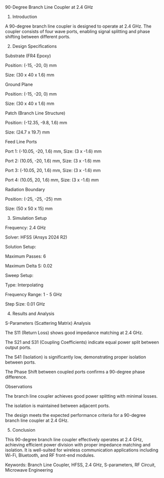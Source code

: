 90-Degree Branch Line Coupler at 2.4 GHz

1. Introduction

A 90-degree branch line coupler is designed to operate at 2.4 GHz. The coupler consists of four wave ports, enabling signal splitting and phase shifting between different ports.

2. Design Specifications

Substrate (FR4 Epoxy)

Position: (-15, -20, 0) mm

Size: (30 x 40 x 1.6) mm

Ground Plane

Position: (-15, -20, 0) mm

Size: (30 x 40 x 1.6) mm

Patch (Branch Line Structure)

Position: (-12.35, -9.8, 1.6) mm

Size: (24.7 x 19.7) mm

Feed Line Ports

Port 1: (-10.05, -20, 1.6) mm, Size: (3 x -1.6) mm

Port 2: (10.05, -20, 1.6) mm, Size: (3 x -1.6) mm

Port 3: (-10.05, 20, 1.6) mm, Size: (3 x -1.6) mm

Port 4: (10.05, 20, 1.6) mm, Size: (3 x -1.6) mm

Radiation Boundary

Position: (-25, -25, -25) mm

Size: (50 x 50 x 15) mm

3. Simulation Setup

Frequency: 2.4 GHz

Solver: HFSS (Ansys 2024 R2)

Solution Setup:

Maximum Passes: 6

Maximum Delta S: 0.02

Sweep Setup:

Type: Interpolating

Frequency Range: 1 - 5 GHz

Step Size: 0.01 GHz

4. Results and Analysis

S-Parameters (Scattering Matrix) Analysis

The S11 (Return Loss) shows good impedance matching at 2.4 GHz.

The S21 and S31 (Coupling Coefficients) indicate equal power split between output ports.

The S41 (Isolation) is significantly low, demonstrating proper isolation between ports.

The Phase Shift between coupled ports confirms a 90-degree phase difference.

Observations

The branch line coupler achieves good power splitting with minimal losses.

The isolation is maintained between adjacent ports.

The design meets the expected performance criteria for a 90-degree branch line coupler at 2.4 GHz.

5. Conclusion

This 90-degree branch line coupler effectively operates at 2.4 GHz, achieving efficient power division with proper impedance matching and isolation. It is well-suited for wireless communication applications including Wi-Fi, Bluetooth, and RF front-end modules.

Keywords: Branch Line Coupler, HFSS, 2.4 GHz, S-parameters, RF Circuit, Microwave Engineering


